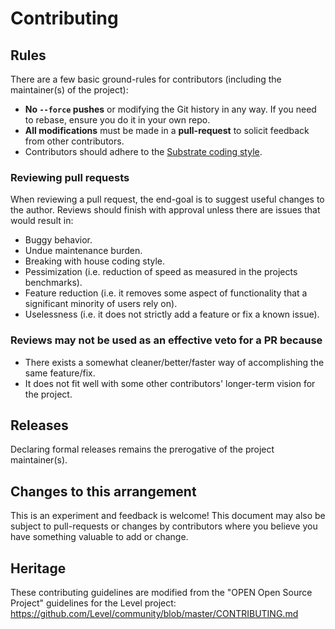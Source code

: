 # Contributing

## Rules

There are a few basic ground-rules for contributors (including the maintainer(s) of the project):

- **No `--force` pushes** or modifying the Git history in any way. If you need to rebase, ensure you do it in your own repo.
- **All modifications** must be made in a **pull-request** to solicit feedback from other contributors.
- Contributors should adhere to the [Substrate coding style](https://github.com/paritytech/substrate/blob/master/docs/STYLE_GUIDE.md).

### Reviewing pull requests

When reviewing a pull request, the end-goal is to suggest useful changes to the author. Reviews should finish with approval unless there are issues that would result in:

- Buggy behavior.
- Undue maintenance burden.
- Breaking with house coding style.
- Pessimization (i.e. reduction of speed as measured in the projects benchmarks).
- Feature reduction (i.e. it removes some aspect of functionality that a significant minority of users rely on).
- Uselessness (i.e. it does not strictly add a feature or fix a known issue).

### Reviews may not be used as an effective veto for a PR because

- There exists a somewhat cleaner/better/faster way of accomplishing the same feature/fix.
- It does not fit well with some other contributors' longer-term vision for the project.

## Releases

Declaring formal releases remains the prerogative of the project maintainer(s).

## Changes to this arrangement

This is an experiment and feedback is welcome! This document may also be subject to pull-requests or changes by contributors where you believe you have something valuable to add or change.

## Heritage

These contributing guidelines are modified from the "OPEN Open Source Project" guidelines for the Level project: <https://github.com/Level/community/blob/master/CONTRIBUTING.md>
